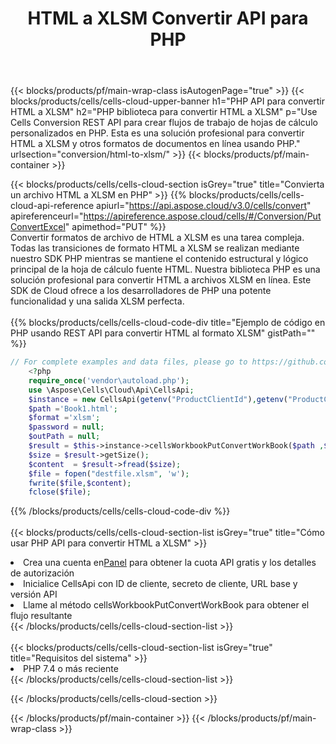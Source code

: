 ﻿---
title:  HTML a XLSM Convertir API para PHP
description:  Usando Aspose.Cells Cloud SDK para PHP para convertir un archivo de formato HTML a un archivo de formato XLSM.
url: /es/php/conversion/html-to-xlsm/
---
{{< blocks/products/pf/main-wrap-class isAutogenPage="true" >}}
{{< blocks/products/cells/cells-cloud-upper-banner h1="PHP API para convertir HTML a XLSM" h2="PHP biblioteca para convertir HTML a XLSM" p="Use Cells Conversion REST API para crear flujos de trabajo de hojas de cálculo personalizados en PHP. Esta es una solución profesional para convertir HTML a XLSM y otros formatos de documentos en línea usando PHP." urlsection="conversion/html-to-xlsm/" >}}
{{< blocks/products/pf/main-container >}}

{{< blocks/products/cells/cells-cloud-section isGrey="true" title="Convierta un archivo HTML a XLSM en PHP" >}}
{{% blocks/products/cells/cells-cloud-api-reference apiurl="https://api.aspose.cloud/v3.0/cells/convert" apireferenceurl="https://apireference.aspose.cloud/cells/#/Conversion/PutConvertExcel" apimethod="PUT" %}}
<br/>
Convertir formatos de archivo de HTML a XLSM es una tarea compleja. Todas las transiciones de formato HTML a XLSM se realizan mediante nuestro SDK PHP mientras se mantiene el contenido estructural y lógico principal de la hoja de cálculo fuente HTML. Nuestra biblioteca PHP es una solución profesional para convertir HTML a archivos XLSM en línea. Este SDK de Cloud ofrece a los desarrolladores de PHP una potente funcionalidad y una salida XLSM perfecta.
<br/>
<br/>
{{% blocks/products/cells/cells-cloud-code-div title="Ejemplo de código en PHP usando REST API para convertir HTML al formato XLSM" gistPath="" %}}
 
```php
// For complete examples and data files, please go to https://github.com/aspose-cells-cloud/aspose-cells-cloud-php/
    <?php
    require_once('vendor\autoload.php');
    use \Aspose\Cells\Cloud\Api\CellsApi;
    $instance = new CellsApi(getenv("ProductClientId"),getenv("ProductClientSecret"));
    $path ='Book1.html';    
    $format ='xlsm';
    $password = null;
    $outPath = null;      
    $result = $this->instance->cellsWorkbookPutConvertWorkBook($path ,$format, $password,  $outPath);
    $size = $result->getSize();
    $content  = $result->fread($size);
    $file = fopen("destfile.xlsm", 'w');
    fwrite($file,$content);
    fclose($file);
```
 
{{% /blocks/products/cells/cells-cloud-code-div %}}
<br/>
<br/>
{{< blocks/products/cells/cells-cloud-section-list isGrey="true" title="Cómo usar PHP API para convertir HTML a XLSM" >}}
<li> Crea una cuenta en<a href="https://dashboard.aspose.cloud/">Panel</a> para obtener la cuota API gratis y los detalles de autorización</li>
<li>Inicialice CellsApi con ID de cliente, secreto de cliente, URL base y versión API</li>
<li>Llame al método cellsWorkbookPutConvertWorkBook para obtener el flujo resultante</li>
{{< /blocks/products/cells/cells-cloud-section-list >}}
<br/>
<br/>
{{< blocks/products/cells/cells-cloud-section-list isGrey="true" title="Requisitos del sistema" >}}
<li>PHP 7.4 o más reciente</li>
{{< /blocks/products/cells/cells-cloud-section-list >}}

{{< /blocks/products/cells/cells-cloud-section >}}

{{< /blocks/products/pf/main-container >}}
{{< /blocks/products/pf/main-wrap-class >}}
